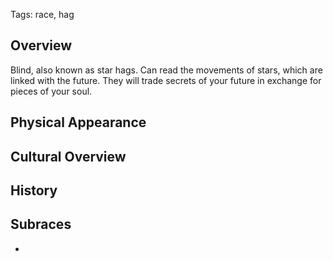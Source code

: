 Tags: race, hag

## Overview

Blind, also known as star hags. Can read the movements of stars, which are linked with the future. They will trade secrets of your future in exchange for pieces of your soul. 

## Physical Appearance



## Cultural Overview



## History



## Subraces

- 